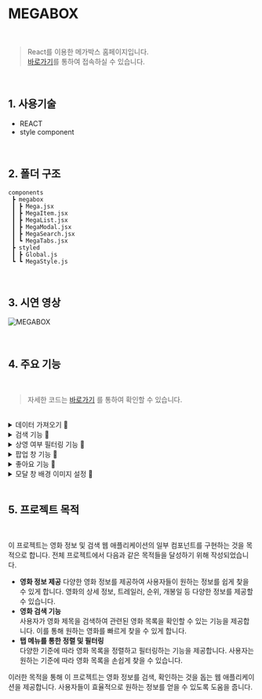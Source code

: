 # MEGABOX

<br>

> React를 이용한 메가박스 홈페이지입니다.  
> [바로가기](https://chugyeong.github.io/toy-project/megabox/dist/)를 통하여 접속하실 수 있습니다.

<br>

## 1. 사용기술

-  REACT
-  style component

<br>

## 2. 폴더 구조

```
components
 ┣ megabox
 ┃ ┣ Mega.jsx
 ┃ ┣ MegaItem.jsx
 ┃ ┣ MegaList.jsx
 ┃ ┣ MegaModal.jsx
 ┃ ┣ MegaSearch.jsx
 ┃ ┗ MegaTabs.jsx
 ┣ styled
 ┃ ┣ Global.js
 ┗ ┗ MegaStyle.js
```

<br>

## 3. 시연 영상

![MEGABOX](./md_images/megabox.gif)

<br>

## 4. 주요 기능

<br>

> 자세한 코드는 [바로가기](https://github.com/ChuGyeong/toy-project/tree/main/megabox) 를 통하여 확인할 수 있습니다.

<br>

<details>
<summary>데이터 가져오기 &#128204;</summary>
<div markdown="1">

<br>

```js
useEffect(() => {
   const url = `https://gist.githubusercontent.com/habi-er/ab331c60d55c02deb91175ad08c77296/raw/b3cf85feff299733c284d6a20336b69d48c3eb2f/movieList.json`;
   axios
      .get(url)
      .then(res => {
         setData(res.data);
         setLoading(true);
         setError(null);
         setOriginData(res.data);
      })
      .catch(error => {
         setData([]);
         setOriginData([]);
         setLoading(false);
         setError('api 주소를 확인하세요');
      });
}, []);
```

이 기능은 영화 목록 데이터를 가져오고 상태를 관리합니다. useEffect를 사용하여 컴포넌트가 마운트 될 때마다 API 호출을 수행합니다.

</div>
</details>
<details>
<summary>검색 기능 &#128204;</summary>
<div markdown="1">

<br>

```js
const onSearch = text => {
   setData(originData.filter(item => item.movieNm.includes(text)));
};
```

이 기능은 영화 제목을 기반으로 검색하여 목록을 필터링합니다. 검색 텍스트를 입력하면 onSearch 함수가 실행되어 현재 상태의 영화 목록을 업데이트합니다.

</div>
</details>
<details>
<summary>상영 여부 필터링 기능 &#128204;</summary>
<div markdown="1">

<br>

```js
const onIsScreen = name => {
   if (name === 'ALL') {
      setData(originData);
   } else {
      setData(originData.filter(item => item.isScreening === name));
   }
};
```

이 기능은 상영 여부를 기반으로 목록을 필터링합니다. 상영 여부를 선택하면 onIsScreen 함수가 실행되고 선택한 상영 여부에 맞는 영화 목록을 상태에 업데이트합니다.

</div>
</details>
<details>
<summary>팝업 창 기능 &#128204;</summary>
<div markdown="1">

<br>

```js
const onPopUp = item => {
   setIsModal(true);
   setModalItem(item);
};
```

이 기능은 선택한 영화의 상세 정보를 팝업 모달 창에 표시합니다. 영화 목록에서 특정 영화를 선택하면 onPopUp 함수가 실행되고, 선택한 영화의 정보를 모달에 표시합니다.

</div>
</details>
<details>
<summary>좋아요 기능 &#128204;</summary>
<div markdown="1">

<br>

```js
const showLike = id => {
   setData(
      data.map(item =>
         item.movieCd === id
            ? { ...item, islike: !item.islike, likeCnt: item.islike ? item.likeCnt - 1 : item.likeCnt + 1 }
            : item,
      ),
   );
```

이 기능은 영화 목록에서 각 영화의 좋아요 기능을 수행합니다. 좋아요 버튼을 클릭하면 해당 영화의 isLike와 likeCnt가 업데이트됩니다.

</div>
</details>
<details>
<summary>모달 창 배경 이미지 설정 &#128204;</summary>
<div markdown="1">

<br>

```js
<MegaModalBox bgimg={imageURL}>
```

영화에 대한 배경 이미지를 표시합니다. bgimg 속성 값을 통해 스타일링됩니다.

</div>
</details>

<br>

## 5. 프로젝트 목적

<br>

이 프로젝트는 영화 정보 및 검색 웹 애플리케이션의 일부 컴포넌트를 구현하는 것을 목적으로 합니다. 전체 프로젝트에서 다음과 같은 목적들을 달성하기 위해 작성되었습니다.

-  **영화 정보 제공**
   다양한 영화 정보를 제공하여 사용자들이 원하는 정보를 쉽게 찾을 수 있게 합니다. 영화의 상세 정보, 트레일러, 순위, 개봉일 등 다양한 정보를 제공할 수 있습니다.
-  **영화 검색 기능**  
   사용자가 영화 제목을 검색하여 관련된 영화 목록을 확인할 수 있는 기능을 제공합니다. 이를 통해 원하는 영화를 빠르게 찾을 수 있게 합니다.
-  **탭 메뉴를 통한 정렬 및 필터링**  
   다양한 기준에 따라 영화 목록을 정렬하고 필터링하는 기능을 제공합니다. 사용자는 원하는 기준에 따라 영화 목록을 손쉽게 찾을 수 있습니다.

이러한 목적을 통해 이 프로젝트는 영화 정보를 검색, 확인하는 것을 돕는 웹 애플리케이션을 제공합니다. 사용자들이 효율적으로 원하는 정보를 얻을 수 있도록 도움을 줍니다.
